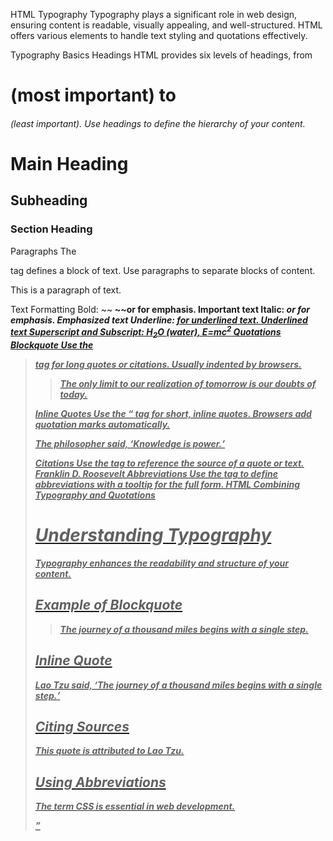 HTML Typography
Typography plays a significant role in web design, ensuring content is readable, visually appealing, and well-structured. HTML offers various elements to handle text styling and quotations effectively.

Typography Basics
Headings
HTML provides six levels of headings, from <h1> (most important) to <h6> (least important).
Use headings to define the hierarchy of your content.

<h1>Main Heading</h1>
<h2>Subheading</h2>
<h3>Section Heading</h3>
Paragraphs
The <p> tag defines a block of text.
Use paragraphs to separate blocks of content.
<p>This is a paragraph of text.</p>
Text Formatting
Bold: ~~<b> ~~or <strong> for emphasis.
<strong>Important text</strong>
Italic: <i> or <em> for emphasis.
<em>Emphasized text</em>
Underline: <u> for underlined text.
<u>Underlined text</u>
Superscript and Subscript:
H<sub>2</sub>O (water), E=mc<sup>2</sup>
Quotations
Blockquote
Use the <blockquote> tag for long quotes or citations.
Usually indented by browsers.
<blockquote>
  The only limit to our realization of tomorrow is our doubts of today.
</blockquote>
Inline Quotes
Use the <q> tag for short, inline quotes.
Browsers add quotation marks automatically.
<p>The philosopher said, <q>Knowledge is power.</q></p>
Citations
Use the <cite> tag to reference the source of a quote or text.
<cite>Franklin D. Roosevelt</cite>
Abbreviations
Use the <abbr> tag to define abbreviations with a tooltip for the full form.
<abbr title="HyperText Markup Language">HTML</abbr>
Combining Typography and Quotations
<!DOCTYPE html>
<html lang="en">
<head>
  <meta charset="UTF-8">
  <meta name="viewport" content="width=device-width, initial-scale=1.0">
  <title>Typography and Quotations</title>
</head>
<body>
  <h1>Understanding Typography</h1>
  <p>Typography enhances the readability and structure of your content.</p>

  <h2>Example of Blockquote</h2>
  <blockquote>
    The journey of a thousand miles begins with a single step.
  </blockquote>

  <h2>Inline Quote</h2>
  <p>Lao Tzu said, <q>The journey of a thousand miles begins with a single step.</q></p>

  <h2>Citing Sources</h2>
  <p>This quote is attributed to <cite>Lao Tzu</cite>.</p>

  <h2>Using Abbreviations</h2>
  <p>The term <abbr title="Cascading Style Sheets">CSS</abbr> is essential in web development.</p>
</body>
</html>
